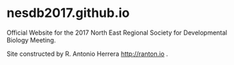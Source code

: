 # nesdb2017.github.io

Official Website for the 2017 North East Regional Society for Developmental Biology Meeting.

Site constructed by R. Antonio Herrera http://ranton.io .

